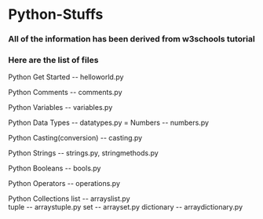 # Python-Stuffs

### All of the information has been derived from w3schools tutorial

### Here are the list of files

Python Get Started -- helloworld.py

Python Comments -- comments.py

Python Variables -- variables.py

Python Data Types -- datatypes.py
= Numbers -- numbers.py

Python Casting(conversion) -- casting.py

Python Strings -- strings.py, stringmethods.py

Python Booleans -- bools.py

Python Operators -- operations.py

Python Collections 
	list -- arrayslist.py	
	tuple -- arraystuple.py
	set -- arrayset.py
	dictionary -- arraydictionary.py
